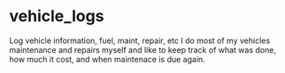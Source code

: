 # vehicle_logs
Log vehicle information, fuel, maint, repair, etc
I do most of my vehicles maintenance and repairs myself and like to keep track of what was done, how much it cost, and when maintenace is due again.
